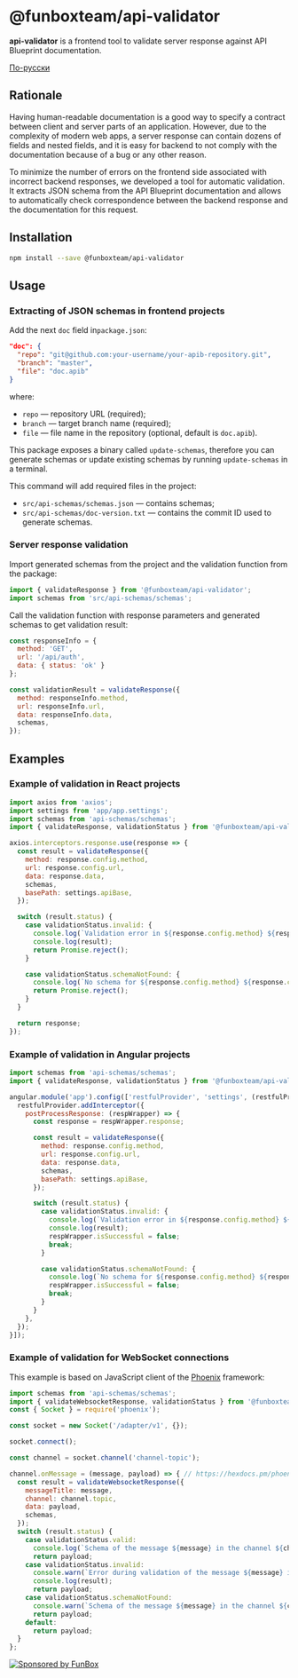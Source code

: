 # @funboxteam/api-validator

**api-validator** is a frontend tool to validate server response against API Blueprint documentation.

[По-русски](./README.ru.md)

## Rationale

Having human-readable documentation is a good way to specify a contract between client and server parts of an application.
However, due to the complexity of modern web apps, a server response can contain dozens of fields and nested fields,
and it is easy for backend to not comply with the documentation because of a bug or any other reason.

To minimize the number of errors on the frontend side associated with incorrect backend responses, we developed a tool
for automatic validation. It extracts JSON schema from the API Blueprint documentation and allows to automatically check
correspondence between the backend response and the documentation for this request.

## Installation

```bash
npm install --save @funboxteam/api-validator
```

## Usage

### Extracting of JSON schemas in frontend projects

Add the next `doc` field in`package.json`:
  ```json
  "doc": {
    "repo": "git@github.com:your-username/your-apib-repository.git",
    "branch": "master",
    "file": "doc.apib"
  }
  ```
where:
  - `repo` — repository URL (required);
  - `branch` — target branch name (required);
  - `file` — file name in the repository (optional, default is `doc.apib`).
   
This package exposes a binary called `update-schemas`, therefore you can generate schemas or update existing schemas
by running `update-schemas` in a terminal.

This command will add required files in the project:
   - `src/api-schemas/schemas.json` — contains schemas;
   - `src/api-schemas/doc-version.txt` — contains the commit ID used to generate schemas.

### Server response validation

Import generated schemas from the project and the validation function from the package:

```javascript
import { validateResponse } from '@funboxteam/api-validator';
import schemas from 'src/api-schemas/schemas';
```

Call the validation function with response parameters and generated schemas to get validation result:

```javascript
const responseInfo = {
  method: 'GET',
  url: '/api/auth',
  data: { status: 'ok' }
};

const validationResult = validateResponse({
  method: responseInfo.method,
  url: responseInfo.url,
  data: responseInfo.data,
  schemas,
});
```

## Examples

### Example of validation in React projects

```javascript
import axios from 'axios';
import settings from 'app/app.settings';
import schemas from 'api-schemas/schemas';
import { validateResponse, validationStatus } from '@funboxteam/api-validator';

axios.interceptors.response.use(response => {
  const result = validateResponse({
    method: response.config.method,
    url: response.config.url,
    data: response.data,
    schemas,
    basePath: settings.apiBase,
  });

  switch (result.status) {
    case validationStatus.invalid: {
      console.log(`Validation error in ${response.config.method} ${response.config.url}`);
      console.log(result);
      return Promise.reject();
    }

    case validationStatus.schemaNotFound: {
      console.log(`No schema for ${response.config.method} ${response.config.url}.`);
      return Promise.reject();
    }
  }

  return response;
});
```

### Example of validation in Angular projects

```javascript
import schemas from 'api-schemas/schemas';
import { validateResponse, validationStatus } from '@funboxteam/api-validator';

angular.module('app').config(['restfulProvider', 'settings', (restfulProvider, settings) => {
  restfulProvider.addInterceptor({
    postProcessResponse: (respWrapper) => {
      const response = respWrapper.response;

      const result = validateResponse({
        method: response.config.method,
        url: response.config.url,
        data: response.data,
        schemas,
        basePath: settings.apiBase,
      });

      switch (result.status) {
        case validationStatus.invalid: {
          console.log(`Validation error in ${response.config.method} ${response.config.url}`);
          console.log(result);
          respWrapper.isSuccessful = false;
          break;
        }

        case validationStatus.schemaNotFound: {
          console.log(`No schema for ${response.config.method} ${response.config.url}.`);
          respWrapper.isSuccessful = false;
          break;
        }
      }
    },
  });
}]);
```

### Example of validation for WebSocket connections

This example is based on JavaScript client of the [Phoenix](https://hexdocs.pm/phoenix/js/) framework:

```javascript
import schemas from 'api-schemas/schemas';
import { validateWebsocketResponse, validationStatus } from '@funboxteam/api-validator';
const { Socket } = require('phoenix');

const socket = new Socket('/adapter/v1', {});

socket.connect();

const channel = socket.channel('channel-topic');

channel.onMessage = (message, payload) => { // https://hexdocs.pm/phoenix/js/#channelonmessage
  const result = validateWebsocketResponse({
    messageTitle: message,
    channel: channel.topic,
    data: payload,
    schemas,
  });
  switch (result.status) {
    case validationStatus.valid:
      console.log(`Schema of the message ${message} in the channel ${channel.topic} is valid`);
      return payload;
    case validationStatus.invalid:
      console.warn(`Error during validation of the message ${message} in the channel ${channel.topic}`);
      console.log(result);
      return payload;
    case validationStatus.schemaNotFound:
      console.warn(`Schema of the message ${message} in the channel ${channel.topic} not found`);
      return payload;
    default:
      return payload;
  }
};
```

[![Sponsored by FunBox](https://funbox.ru/badges/sponsored_by_funbox_centered.svg)](https://funbox.ru)
